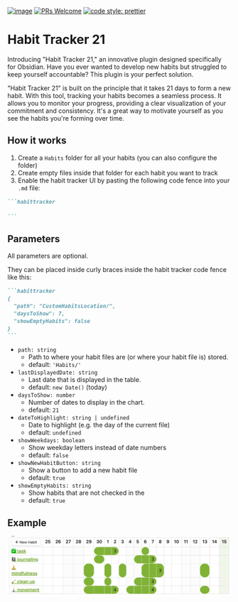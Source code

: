 [![image](https://img.shields.io/github/release/zoreet/habit-tracker.svg)](https://github.com/zoreet/habit-tracker/releases)
[![PRs Welcome](https://img.shields.io/badge/PRs-welcome-brightgreen.svg?style=flat-square)](https://makeapullrequest.com)
[![code style: prettier](https://img.shields.io/badge/code_style-prettier-ff69b4.svg?style=flat-square)](https://github.com/prettier/prettier)

# Habit Tracker 21

Introducing "Habit Tracker 21," an innovative plugin designed specifically for Obsidian. Have you ever wanted to develop new habits but struggled to keep yourself accountable? This plugin is your perfect solution.

"Habit Tracker 21" is built on the principle that it takes 21 days to form a new habit. With this tool, tracking your habits becomes a seamless process. It allows you to monitor your progress, providing a clear visualization of your commitment and consistency. It's a great way to motivate yourself as you see the habits you're forming over time.

## How it works

1. Create a `Habits` folder for all your habits (you can also configure the folder)
2. Create empty files inside that folder for each habit you want to track
3. Enable the habit tracker UI by pasting the following code fence into your `.md` file:

````markdown
```habittracker

```
````

## Parameters

All parameters are optional.

They can be placed inside curly braces inside the habit tracker code fence like this:

````markdown
```habittracker
{
  "path": "CustomHabitsLocation/",
  "daysToShow": 7,
  "showEmptyHabits": false
}
```
````

- `path: string`
  - Path to where your habit files are (or where your habit file is) stored.
  - default: `'Habits/'`
- `lastDisplayedDate: string`
  - Last date that is displayed in the table.
  - default: `new Date()` (today)
- `daysToShow: number`
  - Number of dates to display in the chart.
  - default: `21`
- `dateToHighlight: string | undefined`
  - Date to highlight (e.g. the day of the current file)
  - default: `undefined`
- `showWeekdays: boolean`
  - Show weekday letters instead of date numbers
  - default: `false`
- `showNewHabitButton: string`
  - Show a button to add a new habit file
  - default: `true`
- `showEmptyHabits: string`
  - Show habits that are not checked in the
  - default: `true`

## Example

![Example](docs/assets/ui-demo.png)
